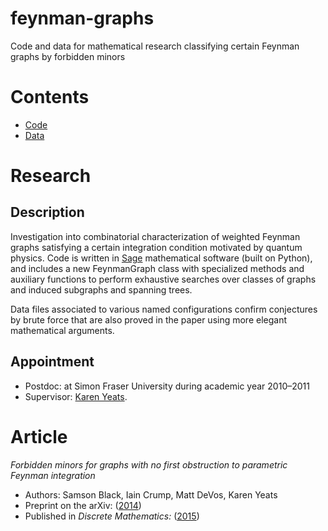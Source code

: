 # feynman-graphs
Code and data for mathematical research classifying certain Feynman graphs by forbidden minors 

# Contents
- [Code](code)
- [Data](data)

# Research 

## Description 
Investigation into combinatorial characterization of weighted Feynman graphs satisfying a certain integration condition motivated by quantum physics. Code is written in [Sage](https://www.sagemath.org) mathematical software (built on Python), and includes a new FeynmanGraph class with specialized methods and auxiliary functions to perform exhaustive searches over classes of graphs and induced subgraphs and spanning trees. 

Data files associated to various named configurations confirm conjectures by brute force that are also proved in the paper using more elegant mathematical arguments. 

## Appointment 
- Postdoc: at Simon Fraser University during academic year 2010–2011 
- Supervisor: [Karen Yeats](https://www.math.uwaterloo.ca/~kayeats). 

# Article 
*Forbidden minors for graphs with no first obstruction to parametric Feynman integration* 
- Authors: Samson Black, Iain Crump, Matt DeVos, Karen Yeats
- Preprint on the arXiv: ([2014](https://arxiv.org/abs/1310.5788)) 
- Published in *Discrete Mathematics:* ([2015](https://www.sciencedirect.com/science/article/pii/S0012365X14003768))
